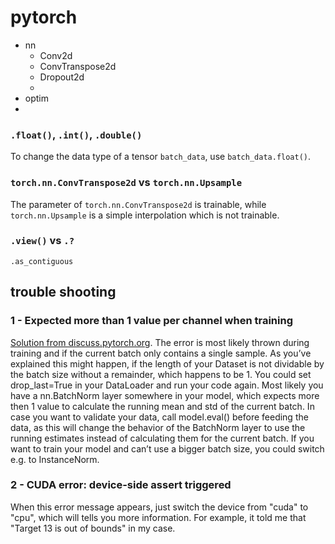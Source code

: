 # pytorch
+ nn
  + Conv2d
  + ConvTranspose2d
  + Dropout2d
  + 
+ optim
+ 

### `.float()`, `.int()`, `.double()`
To change the data type of a tensor `batch_data`, use `batch_data.float()`.

### `torch.nn.ConvTranspose2d` vs `torch.nn.Upsample`
The parameter of `torch.nn.ConvTranspose2d` is trainable, while `torch.nn.Upsample` is a simple interpolation which is not trainable.

### `.view()` vs `.?`
`.as_contiguous`

## trouble shooting
### 1 - Expected more than 1 value per channel when training
[Solution from discuss.pytorch.org](https://discuss.pytorch.org/t/error-expected-more-than-1-value-per-channel-when-training/26274). The error is most likely thrown during training and if the current batch only contains a single sample. As you’ve explained this might happen, if the length of your Dataset is not dividable by the batch size without a remainder, which happens to be 1. You could set drop_last=True in your DataLoader and run your code again. Most likely you have a nn.BatchNorm layer somewhere in your model, which expects more then 1 value to calculate the running mean and std of the current batch. In case you want to validate your data, call model.eval() before feeding the data, as this will change the behavior of the BatchNorm layer to use the running estimates instead of calculating them for the current batch.
If you want to train your model and can’t use a bigger batch size, you could switch e.g. to InstanceNorm.
### 2 - CUDA error: device-side assert triggered
When this error message appears, just switch the device from "cuda" to "cpu", which will tells you more information. For example, it told me that "Target 13 is out of bounds" in my case.
